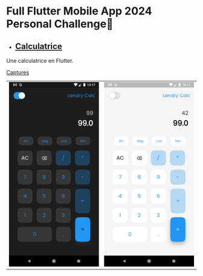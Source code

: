 # Full Flutter Mobile App 2024 Personal Challenge🥹

- ## [Calculatrice](https://github.com/Starland9/Full-Flutter-2024-Challenge/tree/main/calculatrice)

Une calculatrice en Flutter.

<u> Captures </u>

<table>
  <tr>
    <td><img src="https://github.com/Starland9/Full-Flutter-2024-Challenge/blob/main/calculatrice/assets/screenshots/ss1.png" width="300" > </td>
    <td><img src="https://github.com/Starland9/Full-Flutter-2024-Challenge/blob/main/calculatrice/assets/screenshots/ss2.png" width="300"></td>
  </tr>
</table>


